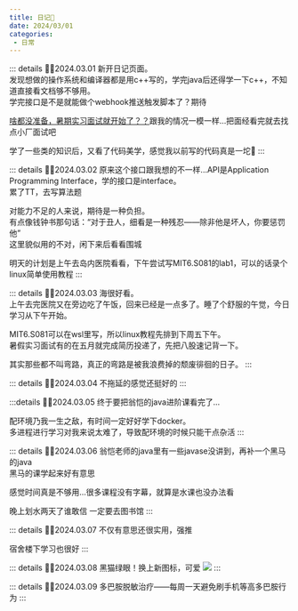 ```yaml
---
title: 日记📗
date: 2024/03/01
categories:
 - 日常
---
```

::: details ✍🏻2024.03.01
新开日记页面。<br/>
发现想做的操作系统和编译器都是用c++写的，学完java后还得学一下c++，不知道直接看文档够不够用。<br/>
学完接口是不是就能做个webhook推送触发脚本了？期待

[啥都没准备，暑期实习面试就开始了？？](https://mp.weixin.qq.com/s/NbDRUeepCOKCi-FL9p8uLg)跟我的情况一模一样...把面经看完就去找点小厂面试吧

学了一些类的知识后，又看了代码美学，感觉我以前写的代码真是一坨💩
:::

::: details ✍🏻2024.03.02
原来这个接口跟我想的不一样...API是Application Programming Interface，学的接口是interface。<br/>
累了TT，去写算法题

对能力不足的人来说，期待是一种负担。<br/>
有点像钱钟书那句话：“对于丑人，细看是一种残忍——除非他是坏人，你要惩罚他”<br/>
这里貌似用的不对，闲下来后看看围城

明天的计划是上午去岛内医院看看，下午尝试写MIT6.S081的lab1，可以的话录个linux简单使用教程
:::

::: details ✍🏻2024.03.03
海很好看。<br/>
上午去完医院又在旁边吃了午饭，回来已经是一点多了。睡了个舒服的午觉，今日学习从下午开始。

MIT6.S081可以在wsl里写，所以linux教程先排到下周五下午。<br/>
暑假实习面试有的在五月就完成简历投递了，先把八股速记背一下。

其实那些都不叫弯路，真正的弯路是被我浪费掉的颓废徘徊的日子。
:::

::: details ✍🏻2024.03.04
不拖延的感觉还挺好的
:::

:::details ✍🏻2024.03.05
终于要把翁恺的java进阶课看完了...

配环境乃我一生之敌，有时间一定好好学下docker。<br/>
多进程进行学习对我来说太难了，导致配环境的时候只能干点杂活
:::

::: details ✍🏻2024.03.06
翁恺老师的java里有一些javase没讲到，再补一个黑马的java<br/>
黑马的课学起来好有意思

感觉时间真是不够用...很多课程没有字幕，就算是水课也没办法看

晚上划水两天了谁敢信 一定要去图书馆
:::

::: details ✍🏻2024.03.07
不仅有意思还很实用，强推

宿舍楼下学习也很好
:::

::: details ✍🏻2024.03.08
黑猫绿眼！换上新图标，可爱
![](/cat1-removebg.png)
:::

::: details ✍🏻2024.03.09
多巴胺脱敏治疗——每周一天避免刷手机等高多巴胺行为
:::